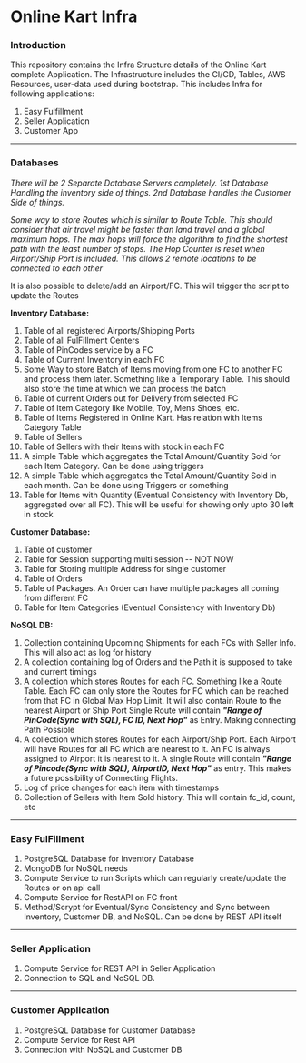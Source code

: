 # Online Kart Infra

### Introduction
This repository contains the Infra Structure details of the Online Kart complete Application. The Infrastructure includes the CI/CD, Tables, AWS Resources, user-data used during bootstrap. This includes Infra for following applications:
1. Easy Fulfillment
2. Seller Application
3. Customer App

___
### Databases
_There will be 2 Separate Database Servers completely. 1st Database Handling the inventory side of things. 2nd Database handles the Customer Side of things._

_Some way to store Routes which is similar to Route Table. This should consider that air travel might be faster than land travel and a global maximum hops.
The max hops will force the algorithm to find the shortest path with the least number of stops. The Hop Counter is reset when
Airport/Ship Port is included. This allows 2 remote locations to be connected to each other_

It is also possible to delete/add an Airport/FC. This will trigger the script to update the Routes

**Inventory Database:**
1. Table of all registered Airports/Shipping Ports
2. Table of all FulFillment Centers
3. Table of PinCodes service by a FC
4. Table of Current Inventory in each FC
5. Some Way to store Batch of Items moving from one FC to another FC and process them later. Something like a Temporary Table.
   This should also store the time at which we can process the batch
6. Table of current Orders out for Delivery from selected FC
7. Table of Item Category like Mobile, Toy, Mens Shoes, etc.
8. Table of Items Registered in Online Kart.  Has relation with Items Category Table
9. Table of Sellers
10. Table of Sellers with their Items with stock in each FC
11. A simple Table which aggregates the Total Amount/Quantity Sold for each Item Category. Can be done using triggers
12. A simple Table which aggregates the Total Amount/Quantity Sold in each month. Can be done using Triggers or something
13. Table for Items with Quantity (Eventual Consistency with Inventory Db, aggregated over all FC). This will be useful
    for showing only upto 30 left in stock

**Customer Database:**
1. Table of customer
2. Table for Session supporting multi session -- NOT NOW
3. Table for Storing multiple Address for single customer
4. Table of Orders
5. Table of Packages. An Order can have multiple packages all coming from different FC
6. Table for Item Categories (Eventual Consistency with Inventory Db)

**NoSQL DB:**
1. Collection containing Upcoming Shipments for each FCs with Seller Info. This will also act as log for history
2. A collection containing log of Orders and the Path it is supposed to take and current timings
3. A collection which stores Routes for each FC. Something like a Route Table. Each FC can only store the Routes for FC which
   can be reached from that FC in Global Max Hop Limit. It will also contain Route to the nearest Airport or Ship Port
   Single Route will contain _**"Range of PinCode(Sync with SQL), FC ID, Next Hop"**_ as Entry. Making connecting Path Possible
4. A collection which stores Routes for each Airport/Ship Port. Each Airport will have Routes for all FC which are nearest to it.
   An FC is always assigned to Airport it is nearest to it. A single Route will contain 
   _**"Range of Pincode(Sync with SQL), AirportID, Next Hop"**_ as entry. This makes a future possibility of Connecting Flights.
5. Log of price changes for each item with timestamps
6. Collection of Sellers with Item Sold history. This will contain fc_id, count, etc
___
### Easy FulFillment
1. PostgreSQL Database for Inventory Database
2. MongoDB for NoSQL needs
3. Compute Service to run Scripts which can regularly create/update the Routes or on api call
4. Compute Service for RestAPI on FC front
5. Method/Scrypt for Eventual/Sync Consistency and Sync between Inventory, Customer DB, and NoSQL. Can be done by REST API itself
___
### Seller Application
1. Compute Service for REST API in Seller Application
2. Connection to SQL and NoSQL DB.
___
### Customer Application
1. PostgreSQL Database for Customer Database
2. Compute Service for Rest API
3. Connection with NoSQL and Customer DB


